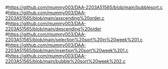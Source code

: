 #https://github.com/mummy003/DAA-2203A51565/blob/main/bubblesort.c
#https://github.com/mummy003/DAA-2203A51565/blob/main/asscending%20order.c
#https://github.com/mummy003/DAA-2203A51565/blob/main/descending%20order
#https://github.com/mummy003/DAA-2203A51565/blob/main/selection%20sort%20in%20week%201.c
#https://github.com/mummy003/DAA-2203A51565/blob/main/insertion%20sort%20week%201.c
#https://github.com/mummy003/DAA-2203A51565/blob/main/bubble%20sort%20week%202.c
